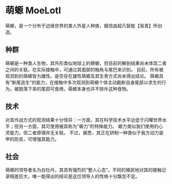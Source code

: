 # 萌螈 MoeLotl
萌螈，是一个分布于边缘世界的类人外星人种族，据信由超凡智能【易青】所创造。
## 种群
萌螈是一种类人生物，其外形类似地球上的蝾螈，但目前的解剖结果尚未体现二者之间的关联。在实际接触中，可通过其面部的触角与尾巴来识别。
目前，所有被观测到的萌螈皆为雌性。是否存在雄性萌螈及其生育方式尚未得出结论。
萌螈具有“断尾逃生”的能力，在接触中多次观测到萌螈个体主动截断自身尾部以求生的行为。被脱落下来的尾部可食用，萌螈本身也并不排斥这种食物。
## 技术
对其作战方式的观测结果十分怪异：一方面，其在科学技术水平远低于闪耀世界水平；但另一方面，其可使用被其称为”螈力“的特殊能力。
螈力类似我们使用的心灵能力，但二者原理并无关联。
不过，据悉，其正在研制一种类似于我方动力装甲的防具，可增强其能力。
## 社会
萌螈的领导者名为白牡丹，其具有强烈的“整人心态”。不同的殖民地对其的接触记录相差巨大，唯一能得出的结论是这位领导人的性格十分飘忽不定。

